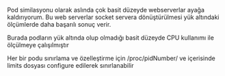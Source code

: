 
Pod similasyonu olarak aslında çok basit düzeyde webserverlar ayağa kaldırıyorum.
Bu web serverlar socket servera dönüştürülmesi yük altındaki ölçümlerde daha başarılı sonuç verir.

Burada podların yük altında olup olmadığı basit düzeyde CPU kullanımı ile ölçülmeye çalışılmıştır

Her bir podu sınırlama ve özelleştirme için /proc/pidNumber/ ve içerisinde limits dosyası configure edilerek sınırlanabilir